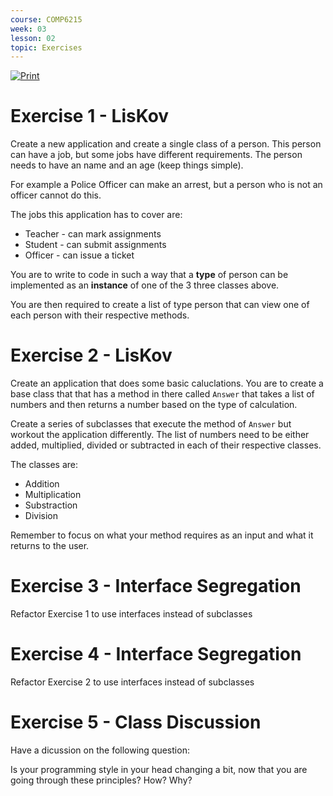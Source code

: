 ```yaml
---
course: COMP6215
week: 03
lesson: 02
topic: Exercises
---
```


[![Print](https://img.shields.io/badge/DOWNLOAD_PDF-CLICK_HERE-blue.svg)](https://github.com/ToiOhomaiBCS/COMP6215-Course-Material/raw/master/week03/exercises/readme.pdf)

# Exercise 1 - LisKov

Create a new application and create a single class of a person. This person can have a job, but some jobs have different requirements. The person needs to have an name and an age (keep things simple).

For example a Police Officer can make an arrest, but a person who is not an officer cannot do this.

The jobs this application has to cover are:

* Teacher - can mark assignments
* Student - can submit assignments
* Officer - can issue a ticket

You are to write to code in such a way that a **type** of person can be implemented as an **instance** of one of the 3 three classes above.

You are then required to create a list of type person that can view one of each person with their respective methods.

# Exercise 2 - LisKov

Create an application that does some basic caluclations. You are to create a base class that that has a method in there called `Answer` that takes a list of numbers and then returns a number based on the type of calculation. 

Create a series of subclasses that execute the method of `Answer` but workout the application differently.
The list of numbers need to be either added, multiplied, divided or subtracted in each of their respective classes.

The classes are:

* Addition
* Multiplication
* Substraction
* Division

Remember to focus on what your method requires as an input and what it returns to the user.

# Exercise 3 - Interface Segregation

Refactor Exercise 1 to use interfaces instead of subclasses

# Exercise 4 - Interface Segregation

Refactor Exercise 2 to use interfaces instead of subclasses

# Exercise 5 - Class Discussion

Have a dicussion on the following question:

Is your programming style in your head changing a bit, now that you are going through these principles? How? Why?
